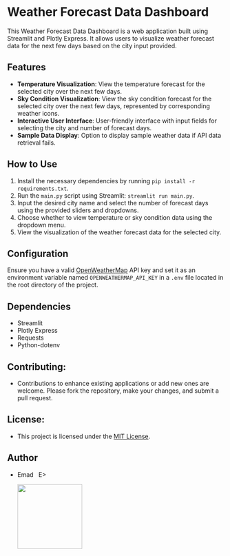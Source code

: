 # Weather Forecast Data Dashboard

This Weather Forecast Data Dashboard is a web application built using Streamlit and Plotly Express. It allows users to visualize weather forecast data for the next few days based on the city input provided.

## Features

- **Temperature Visualization**: View the temperature forecast for the selected city over the next few days.
- **Sky Condition Visualization**: View the sky condition forecast for the selected city over the next few days, represented by corresponding weather icons.
- **Interactive User Interface**: User-friendly interface with input fields for selecting the city and number of forecast days.
- **Sample Data Display**: Option to display sample weather data if API data retrieval fails.

## How to Use

1. Install the necessary dependencies by running `pip install -r requirements.txt`.
2. Run the `main.py` script using Streamlit: `streamlit run main.py`.
3. Input the desired city name and select the number of forecast days using the provided sliders and dropdowns.
4. Choose whether to view temperature or sky condition data using the dropdown menu.
5. View the visualization of the weather forecast data for the selected city.

## Configuration

Ensure you have a valid [OpenWeatherMap](https://openweathermap.org/) API key and set it as an environment variable named `OPENWEATHERMAP_API_KEY` in a `.env` file located in the root directory of the project.

## Dependencies

- Streamlit
- Plotly Express
- Requests
- Python-dotenv

## Contributing:
- Contributions to enhance existing applications or add new ones are welcome. Please fork the repository, make your changes, and submit a pull request.

## License:
- This project is licensed under the [MIT License](https://opensource.org/licenses/MIT).

## Author
- Emad &nbsp; E>
  
  [<img src="https://img.shields.io/badge/GitHub-Profile-blue?logo=github" width="150">](https://github.com/emads22)

  